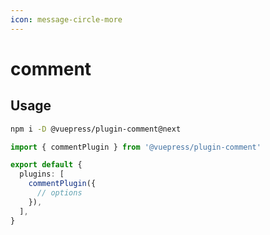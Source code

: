 ```yaml
---
icon: message-circle-more
---
```


# comment

<NpmBadge package="@vuepress/plugin-comment" />

## Usage

```bash
npm i -D @vuepress/plugin-comment@next
```

```ts title=".vuepress/config.ts"
import { commentPlugin } from '@vuepress/plugin-comment'

export default {
  plugins: [
    commentPlugin({
      // options
    }),
  ],
}
```
